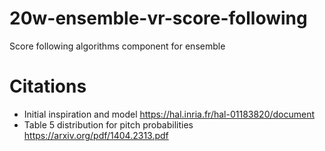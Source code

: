 # 20w-ensemble-vr-score-following
Score following algorithms component for ensemble
# Citations
* Initial inspiration and model https://hal.inria.fr/hal-01183820/document
* Table 5 distribution for pitch probabilities https://arxiv.org/pdf/1404.2313.pdf
